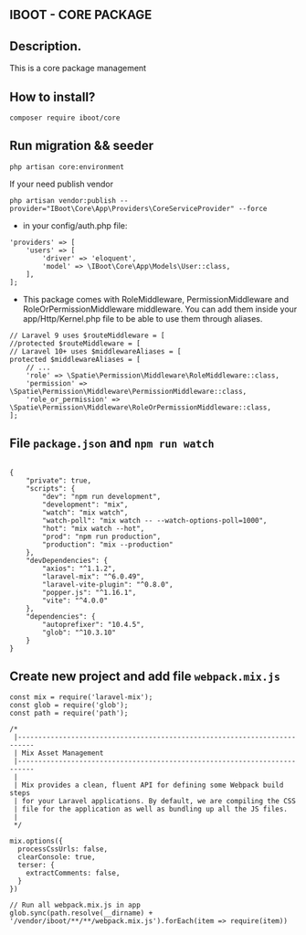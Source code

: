 ## IBOOT - CORE PACKAGE


## Description.
This is a core package management

## How to install?
`composer require iboot/core`

## Run migration && seeder

```angular2html
php artisan core:environment
```

If your need publish vendor

```angular2html
php artisan vendor:publish --provider="IBoot\Core\App\Providers\CoreServiceProvider" --force
```

- in your config/auth.php file:
```angular2html
'providers' => [
    'users' => [
        'driver' => 'eloquent',
        'model' => \IBoot\Core\App\Models\User::class,
    ],
];
```

- This package comes with RoleMiddleware, PermissionMiddleware and RoleOrPermissionMiddleware middleware. You can add them inside your app/Http/Kernel.php file to be able to use them through aliases.

```angular2html
// Laravel 9 uses $routeMiddleware = [
//protected $routeMiddleware = [
// Laravel 10+ uses $middlewareAliases = [
protected $middlewareAliases = [
    // ...
    'role' => \Spatie\Permission\Middleware\RoleMiddleware::class,
    'permission' => \Spatie\Permission\Middleware\PermissionMiddleware::class,
    'role_or_permission' => \Spatie\Permission\Middleware\RoleOrPermissionMiddleware::class,
];
```

## File `package.json` and `npm run watch`

```

{
    "private": true,
    "scripts": {
        "dev": "npm run development",
        "development": "mix",
        "watch": "mix watch",
        "watch-poll": "mix watch -- --watch-options-poll=1000",
        "hot": "mix watch --hot",
        "prod": "npm run production",
        "production": "mix --production"
    },
    "devDependencies": {
        "axios": "^1.1.2",
        "laravel-mix": "^6.0.49",
        "laravel-vite-plugin": "^0.8.0",
        "popper.js": "^1.16.1",
        "vite": "^4.0.0"
    },
    "dependencies": {
        "autoprefixer": "10.4.5",
        "glob": "^10.3.10"
    }
}

```

## Create new project and add file `webpack.mix.js`
```
const mix = require('laravel-mix');
const glob = require('glob');
const path = require('path');

/*
 |--------------------------------------------------------------------------
 | Mix Asset Management
 |--------------------------------------------------------------------------
 |
 | Mix provides a clean, fluent API for defining some Webpack build steps
 | for your Laravel applications. By default, we are compiling the CSS
 | file for the application as well as bundling up all the JS files.
 |
 */

mix.options({
  processCssUrls: false,
  clearConsole: true,
  terser: {
    extractComments: false,
  }
})

// Run all webpack.mix.js in app
glob.sync(path.resolve(__dirname) + '/vendor/iboot/**/**/webpack.mix.js').forEach(item => require(item))

```
